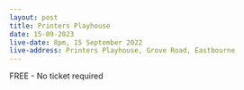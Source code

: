 ```yaml
---
layout: post
title: Printers Playhouse
date: 15-09-2023
live-date: 8pm, 15 September 2022
live-address: Printers Playhouse, Grove Road, Eastbourne
---
```


FREE - No ticket required
